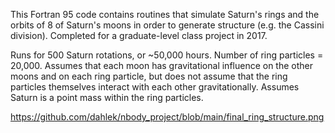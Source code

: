This Fortran 95 code contains routines that simulate Saturn's rings and the orbits of 8 of Saturn's moons in order to generate structure (e.g. the Cassini division). Completed for a graduate-level class project in 2017. 

Runs for 500 Saturn rotations, or ~50,000 hours. Number of ring particles = 20,000. Assumes that each moon has gravitational influence on the other moons and on each ring particle, but does not assume that the ring particles themselves interact with each other gravitationally. Assumes Saturn is a point mass within the ring particles.

https://github.com/dahlek/nbody_project/blob/main/final_ring_structure.png
